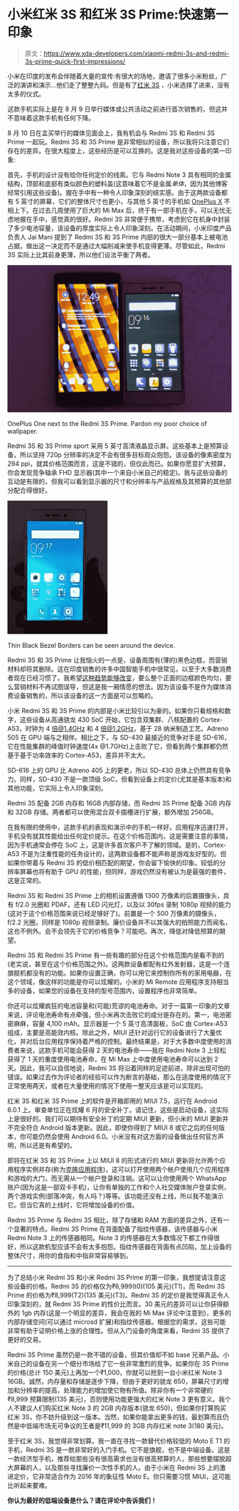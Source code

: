 # 小米红米 3S 和红米 3S Prime:快速第一印象

> 原文：<https://www.xda-developers.com/xiaomi-redmi-3s-and-redmi-3s-prime-quick-first-impressions/>

小米在印度的发布会伴随着大量的宣传:有很大的场地，邀请了很多小米粉丝，广泛的演讲和演示...他们走了整整九码。但是有了[红米 3S](http://forum.xda-developers.com/redmi-3s) ，小米选择了进来，没有太多的仪式。

这款手机实际上是在 8 月 9 日举行媒体或公共活动之前进行首次销售的，但这并不意味着这款手机有任何下降。

8 月 10 日在孟买举行的媒体见面会上，我有机会与 Redmi 3S 和 Redmi 3S Prime 一起玩。Redmi 3S 和 3S Prime 是非常相似的设备，所以我将只注意它们存在的差异。在很大程度上，这些经历是可以互换的。这是我对这些设备的第一印象:

首先，手机的设计没有给你任何定价的线索。它与 Redmi Note 3 具有相同的金属结构，顶部和底部有类似颜色的塑料盖(这意味着它不是金属*单体*，因为其他博客经常引用这些设备)。握在手中有一种令人印象深刻的结实感。由于这两款设备都有 5 英寸的屏幕，它们的整体尺寸也更小，与其他 5 英寸的手机如 [OnePlus X](http://forum.xda-developers.com/oneplus-x) 不相上下。在过去几周使用了巨大的 Mi Max 后，终于有一部手机在手，可以无忧无虑地握在手中，感觉真的很好。Redmi 3S 非常便于携带，考虑到它在机身中封装了多少电池容量，该设备的厚度实际上令人印象深刻。在活动期间，小米印度产品负责人 Jai Mani 提到了 Redmi 3S 和 3S Prime 内部的很大一部分基本上被电池占据，做出这一决定而不是通过大幅削减来使手机变得更薄。尽管如此，Redmi 3S 实际上比其前身更薄，所以他们设法平衡了两者。

 <picture>![comparison](img/874c22b9cf67761b110b599274ed49dd.png)</picture> 

OnePlus One next to the Redmi 3S Prime. Pardon my poor choice of wallpaper.

Redmi 3S 和 3S Prime sport 采用 5 英寸高清液晶显示屏。这些基本上是预算设备，所以坚持 720p 分辨率的决定不会有很多目标观众抱怨。该设备的像素密度为 294 ppi，就其价格范围而言，这是不错的，但仅此而已。如果你愿意扩大预算，你会发现竞争轴承 FHD 显示器(其中一个来自小米自己的稳定)。我与这些设备的互动是有限的，但我可以看到显示器的尺寸和分辨率与产品规格及其预算的其他部分配合得很好。

 <picture>![Thin Black Bezel Borders can be seen around the device.](img/0b2afc1e6e67c39c9d029c3e6913104c.png)</picture> 

Thin Black Bezel Borders can be seen around the device.

Redmi 3S 和 3S Prime 让我恼火的一点是，设备周围有(薄的)黑色边框，而营销材料却将其删除。这在印度销售的许多中国智能手机中很常见，以至于大多数消费者现在已经习惯了。我希望[这种趋势能够改变](http://www.xda-developers.com/deceitful-black-borders-around-screens-need-to-go/)，要么整个正面的边框颜色均匀，要么营销材料不再试图误导，但这是我一厢情愿的想法。因为该设备不是作为媒体消费设备销售的，所以该设备的这一方面是可以忽略的。

小米 Redmi 3S 和 3S Prime 的内部是小米比较引以为豪的。如果你只看规格和数字，这些设备从高通骁龙 430 SoC 开始，它包含双集群、八核配置的 Cortex-A53，时钟为 4 倍@1.4GHz 和 4 倍@1.2GHz，基于 28 纳米制造工艺。Adreno 505 在 GPU 端与之相伴。相比之下，与 SD-430 最接近的竞争对手是 SD-616，它在性能集群的峰值时钟速度(4x @1.7GHz)上击败了它，但看到两个集群都仍然基于基于功率效率的 Cortex-A53，差异并不太大。

SD-616 上的 GPU 比 Adreno 405 上的更老，所以 SD-430 总体上仍然具有竞争力。同样，SD-430 不是一款顶级 SoC，但看到设备上的定价(尤其是基本版本)和其他功能，它实际上令人印象深刻。

Redmi 3S 配备 2GB 内存和 16GB 内部存储，而 Redmi 3S Prime 配备 3GB 内存和 32GB 存储。两者都可以使用混合双卡插槽进行扩展，额外增加 256GB。

在我有限的使用中，这款手机的表现和演示中的手机一样好。应用程序迅速打开，手机没有就其性能给出任何定价提示。在这个价格范围内，这是需要注意的事情，因为手机通常会停在 SoC 上，这是许多首次客户不了解的领域。是的，Cortex-A53 不是为注重性能的任务设计的，这两款设备都不能声称是游戏友好型的。但如果你带着与 Redmi 3S 的低价相匹配的期望，你会留下愉快的印象。较低的分辨率屏幕也将有助于 GPU 的性能，但同样，游戏仍然没有被认为是最强的套件，这是正常的。

Redmi 3S 和 Redmi 3S Prime 上的相机设置遵循 1300 万像素的后置摄像头，具有 f/2.0 光圈和 PDAF。还有 LED 闪光灯，以及以 30fps 录制 1080p 视频的能力(这对于这个价格范围来说已经足够好了)。前置是一个 500 万像素的摄像头，f/2.2 光圈，同样是 1080p 视频录制。廉价设备并不以其强大的拍照能力而闻名，这也不例外。会不会领先于它的价格竞争？可能吧。再次，降低对降低预算的期望。

Redmi 3S 和 Redmi 3S Prime 有一些有趣的部分在这个价格范围内是看不到的(老实说，甚至在这个价格范围之外)。这两款设备都配有红外发射器，这是一个连旗舰机都没有的功能。如果你设置正确，你可以用它来控制你所有的家用电器，在这个领域，像这样的功能是你可以炫耀的。小米的 Mi Remote 应用程序支持相当多的设备，如果您的设备在支持的型号范围内，设置程序也非常简单。

你还可以炫耀疯狂的电池容量和(可能)荒谬的电池寿命。对于一篇第一印象的文章来说，评论电池寿命有点牵强，但小米再次击败它的成分是存在的。第一，电池密密麻麻，容量 4,100 mAh。显示器是一个 5 英寸高清面板，SoC 由 Cortex-A53 组成，主要是高能效内核。除此之外，MIUI 还针对运行它的设备进行了大量优化，并对后台应用程序保持着严格的控制。最终结果是，对于大多数中度使用的消费者来说，这款手机可能会获得 2 天的电池寿命——我在 Redmi Note 3 上轻松获得了 1 天的重度使用电池寿命，在 Mi Max 上中度使用电池寿命可以达到 2 天。因此，我可以自信地说，Redmi 3S 将沿着同样的足迹前进，除非出现可怕的错误。如果过去作为评论者的经验可以作为断言的基础，那么在适度使用的情况下正常使用两天，或者在大量使用的情况下使用一整天应该是可以实现的。

红米 3S 和红米 3S Prime 上的软件是开箱即用的 MIUI 7.5，运行在 Android 6.0.1 上。审查单位正在炫耀 6 月的安全补丁。请记住，这些是启动设备，这实际上是很好的。我们可以期待有安全补丁的定期 MIUI 更新，但小米的 MIUI 更新并不完全符合 Android 版本更新。因此，即使你得到了 MIUI 8 或它之后的任何版本，你可能仍然会使用 Android 6.0。小米没有对这方面的设备做出任何官方声明，所以还是有希望的。

即将在红米 3S 和 3S Prime 上以 MIUI 8 的形式进行的 MIUI 更新将允许两个应用程序实例并存(称为[克隆应用程序](http://en.miui.com/thread-294136-1-1.html))，这可以打开使用两个帐户使用几个应用程序和游戏的大门，而无需从一个帐户登录和注销。这可以让你使用两个 WhatsApp 账户(因为这是一部双卡手机)，让你有单独的工作和个人社交媒体账户登录实例，两个游戏实例(部落冲突，有人吗？)等等。该功能还没有上线，所以我不能演示它。但当它真的上线时，它将增加设备的价值。

Redmi 3S Prime 与 Redmi 3S 相比，除了存储和 RAM 方面的差异之外，还有一个显著的特点。Redmi 3S Prime 在背面配备了指纹传感器，该传感器与小米 Redmi Note 3 上的传感器相同。Note 3 的传感器在大多数情况下都工作得很好，所以这款机型应该不会有太多抱怨。指纹传感器在背面有点凹陷，加上设备的整体尺寸，用你的食指和中指非常容易够到。

* * *

为了总结小米 Redmi 3S 和小米 Redmi 3S Prime 的第一印象，我想提请注意这些设备的价格。Redmi 3S 的价格仅为₹6,999(t0)(105 美元)(T1)，而 Redmi 3S Prime 的价格为₹8,999(T2)(135 美元)(T3)。Redmi 3S 的定价是我觉得真正令人印象深刻的，就 Redmi 3S Prime 的性价比而言。30 美元的差异可以让你获得额外的 1gb 内存(这是一个明显的差异，我会在我的 Mi Max 评论中注意到)，更多的内部存储空间(可以通过 microsd 扩展)和指纹传感器。根据您的需求，这些可能非常有助于证明价格上涨的合理性。但从入门设备的角度来看，Redmi 3S 提供了更好的交易。

Redmi 3S Prime 虽然仍是一款不错的设备，但其价值却不如 base 兄弟产品。小米自己的设备在另一个细分市场给了它一些非常激烈的竞争。如果你在 3S Prime 的价格(总计 150 美元)上再加一个₹1,000，你就可以抢到一台小米红米 Note 3 16GB。诚然，内存量和存储是逐步下降，但由于更好的骁龙 650，屏幕尺寸的增加和分辨率的提高，处理能力的增加使它物有所值。除非你有一个非常硬的₹8,999 预算限制(135 美元)，否则使用功能更强大的红米 Note 3 更有意义。我个人不建议人们购买红米 Note 3 的 2GB 内存版本(骁龙 650)，但如果你打算购买红米 3S，你不妨升级到这一版本。当然，如果你能拿出更多的钱，最划算而且仍然是中低端市场无可争议的王者是₹11,999 的 3GB 内存红米 note 3(180 美元)。

至于红米 3S，我觉得非常划算。我一直在寻找一款替代价格较低的 Moto E T1 的手机，Redmi 3S 是一款非常好的入门手机。它不是旗舰，也不是中端设备。这是一款经济型手机，推荐给那些没有很高需求也没有很高预算的人，那些想要摆脱超大屏幕的人，以及那些寻找廉价一次性手机的人。由于小米在 Redmi 3S 上的激进定价，它非常适合作为 2016 年的象征性 Moto E。你只需要习惯 MIUI，这可能比听起来要难。

**你认为最好的低端设备是什么？请在评论中告诉我们！**